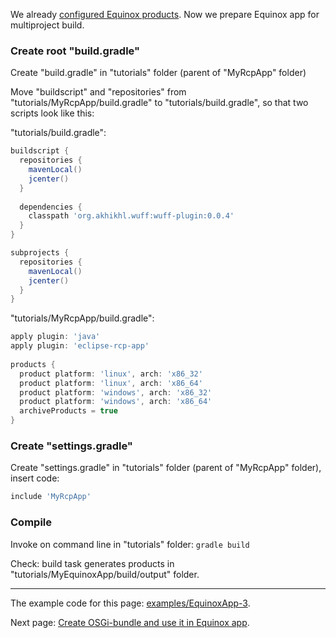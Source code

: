 We already [configured Equinox products](Configure-Equinox-products). Now we prepare Equinox app for multiproject build.

### Create root "build.gradle"

Create "build.gradle" in "tutorials" folder (parent of "MyRcpApp" folder) 

Move "buildscript" and "repositories" from "tutorials/MyRcpApp/build.gradle" to "tutorials/build.gradle", so that two scripts look like this:

"tutorials/build.gradle":
```groovy
buildscript {
  repositories {
    mavenLocal()
    jcenter()
  }
  
  dependencies {
    classpath 'org.akhikhl.wuff:wuff-plugin:0.0.4'
  }
}

subprojects {
  repositories {
    mavenLocal()
    jcenter()
  }
}
```

"tutorials/MyRcpApp/build.gradle":
```groovy
apply plugin: 'java'
apply plugin: 'eclipse-rcp-app'
  
products {
  product platform: 'linux', arch: 'x86_32'
  product platform: 'linux', arch: 'x86_64'
  product platform: 'windows', arch: 'x86_32'
  product platform: 'windows', arch: 'x86_64'
  archiveProducts = true
}
```

### Create "settings.gradle"

Create "settings.gradle" in "tutorials" folder (parent of "MyRcpApp" folder), insert code:

```groovy
include 'MyRcpApp'
```

### Compile

Invoke on command line in "tutorials" folder: `gradle build`

Check: build task generates products in "tutorials/MyEquinoxApp/build/output" folder.

---

The example code for this page: [examples/EquinoxApp-3](../tree/master/examples/EquinoxApp-3).

Next page: [Create OSGi-bundle and use it in Equinox app](Create-OSGi-bundle-and-use-it-in-Equinox-app).